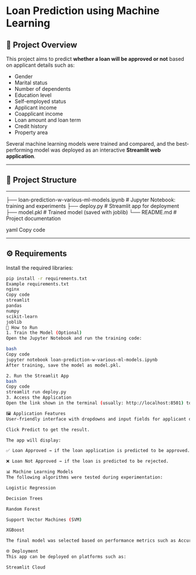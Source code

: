 # Loan Prediction using Machine Learning

## 📌 Project Overview
This project aims to predict **whether a loan will be approved or not** based on applicant details such as:
- Gender  
- Marital status  
- Number of dependents  
- Education level  
- Self-employed status  
- Applicant income  
- Coapplicant income  
- Loan amount and loan term  
- Credit history  
- Property area  

Several machine learning models were trained and compared, and the best-performing model was deployed as an interactive **Streamlit web application**.

---

## 📂 Project Structure

---
├── loan-prediction-w-various-ml-models.ipynb # Jupyter Notebook: training and experiments
├── deploy.py # Streamlit app for deployment
├── model.pkl # Trained model (saved with joblib)
└── README.md # Project documentation

yaml
Copy code

---

## ⚙️ Requirements
Install the required libraries:

```bash
pip install -r requirements.txt
Example requirements.txt
nginx
Copy code
streamlit
pandas
numpy
scikit-learn
joblib
🚀 How to Run
1. Train the Model (Optional)
Open the Jupyter Notebook and run the training code:

bash
Copy code
jupyter notebook loan-prediction-w-various-ml-models.ipynb
After training, save the model as model.pkl.

2. Run the Streamlit App
bash
Copy code
streamlit run deploy.py
3. Access the Application
Open the link shown in the terminal (usually: http://localhost:8501) to use the app.

🖼️ Application Features
User-friendly interface with dropdowns and input fields for applicant details.

Click Predict to get the result.

The app will display:

✅ Loan Approved → if the loan application is predicted to be approved.

❌ Loan Not Approved → if the loan is predicted to be rejected.

📊 Machine Learning Models
The following algorithms were tested during experimentation:

Logistic Regression

Decision Trees

Random Forest

Support Vector Machines (SVM)

XGBoost

The final model was selected based on performance metrics such as Accuracy, Precision, and Recall.

🌐 Deployment
This app can be deployed on platforms such as:

Streamlit Cloud
